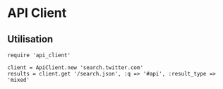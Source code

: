 # API Client

## Utilisation

	require 'api_client'

	client = ApiClient.new 'search.twitter.com'
	results = client.get '/search.json', :q => '#api', :result_type => 'mixed'